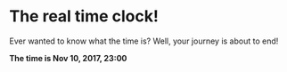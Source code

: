 # The real time clock!

Ever wanted to know what the time is? Well, your journey is about to end!

**The time is Nov 10, 2017, 23:00**